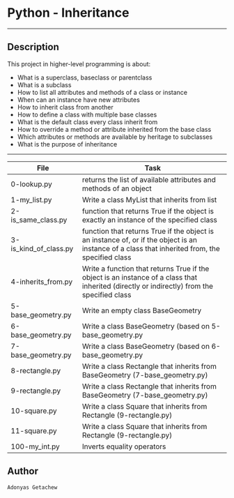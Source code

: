 # Python - Inheritance
---
## Description

This project in higher-level programming is about:
* What is a superclass, baseclass or parentclass
* What is a subclass
* How to list all attributes and methods of a class or instance
* When can an instance have new attributes
* How to inherit class from another
* How to define a class with multiple base classes
* What is the default class every class inherit from
* How to override a method or attribute inherited from the base class
* Which attributes or methods are available by heritage to subclasses
* What is the purpose of inheritance

---
File|Task
---|---
0-lookup.py | returns the list of available attributes and methods of an object
1-my_list.py | Write a class MyList that inherits from list
2-is_same_class.py | function that returns True if the object is exactly an instance of the specified class
3-is_kind_of_class.py | function that returns True if the object is an instance of, or if the object is an instance of a class that inherited from, the specified class
4-inherits_from.py | Write a function that returns True if the object is an instance of a class that inherited (directly or indirectly) from the specified class
5-base_geometry.py | Write an empty class BaseGeometry
6-base_geometry.py | Write a class BaseGeometry (based on 5-base_geometry.py
7-base_geometry.py | Write a class BaseGeometry (based on 6-base_geometry.py
8-rectangle.py | Write a class Rectangle that inherits from BaseGeometry (7-base_geometry.py)
9-rectangle.py | Write a class Rectangle that inherits from BaseGeometry (7-base_geometry.py)
10-square.py | Write a class Square that inherits from Rectangle (9-rectangle.py)
11-square.py | Write a class Square that inherits from Rectangle (9-rectangle.py)
100-my_int.py | Inverts equality operators


## Author
`Adonyas Getachew`
